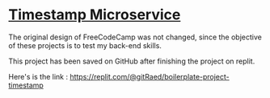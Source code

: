 
# [Timestamp Microservice](https://www.freecodecamp.org/learn/apis-and-microservices/apis-and-microservices-projects/timestamp-microservice)

The original design of FreeCodeCamp was not changed, since the objective of these projects is to test my back-end skills.

This project has been saved on GitHub after finishing the project on replit.

Here's is the link : https://replit.com/@gitRaed/boilerplate-project-timestamp

